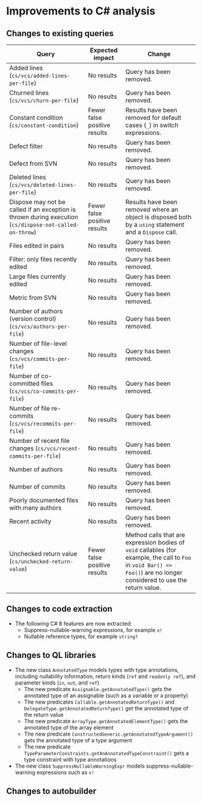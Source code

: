 # Improvements to C# analysis

## Changes to existing queries

| **Query**                    | **Expected impact**    | **Change**                        |
|------------------------------|------------------------|-----------------------------------|
| Added lines (`cs/vcs/added-lines-per-file`) | No results | Query has been removed. |
| Churned lines (`cs/vcs/churn-per-file`) | No results | Query has been removed. |
| Constant condition (`cs/constant-condition`) | Fewer false positive results | Results have been removed for default cases (`_`) in switch expressions. |
| Defect filter | No results | Query has been removed. |
| Defect from SVN | No results | Query has been removed. |
| Deleted lines (`cs/vcs/deleted-lines-per-file`) | No results | Query has been removed. |
| Dispose may not be called if an exception is thrown during execution (`cs/dispose-not-called-on-throw`) | Fewer false positive results | Results have been removed where an object is disposed both by a `using` statement and a `Dispose` call. |
| Files edited in pairs | No results | Query has been removed. |
| Filter: only files recently edited | No results | Query has been removed. |
| Large files currently edited | No results | Query has been removed. |
| Metric from SVN | No results | Query has been removed. |
| Number of authors (version control) (`cs/vcs/authors-per-file`) | No results | Query has been removed. |
| Number of file-level changes (`cs/vcs/commits-per-file`) | No results | Query has been removed. |
| Number of co-committed files (`cs/vcs/co-commits-per-file`) | No results | Query has been removed. |
| Number of file re-commits (`cs/vcs/recommits-per-file`) | No results | Query has been removed. |
| Number of recent file changes (`cs/vcs/recent-commits-per-file`) | No results | Query has been removed. |
| Number of authors | No results | Query has been removed. |
| Number of commits | No results | Query has been removed. |
| Poorly documented files with many authors | No results | Query has been removed. |
| Recent activity | No results | Query has been removed. |
| Unchecked return value (`cs/unchecked-return-value`) | Fewer false positive results | Method calls that are expression bodies of `void` callables (for example, the call to `Foo` in `void Bar() => Foo()`) are no longer considered to use the return value. |

## Changes to code extraction

* The following C# 8 features are now extracted:
  - Suppress-nullable-warning expressions, for example `x!`
  - Nullable reference types, for example `string?`

## Changes to QL libraries

* The new class `AnnotatedType` models types with type annotations, including nullability information, return kinds (`ref` and `readonly ref`), and parameter kinds (`in`, `out`, and `ref`)
  - The new predicate `Assignable.getAnnotatedType()` gets the annotated type of an assignable (such as a variable or a property)
  - The new predicates `Callable.getAnnotatedReturnType()` and `DelegateType.getAnnotatedReturnType()` get the annotated type of the return value
  - The new predicate `ArrayType.getAnnotatedElementType()` gets the annotated type of the array element
  - The new predicate `ConstructedGeneric.getAnnotatedTypeArgument()` gets the annotated type of a type argument
  - The new predicate `TypeParameterConstraints.getAnAnnotatedTypeConstraint()` gets a type constraint with type annotations
* The new class `SuppressNullableWarningExpr` models suppress-nullable-warning expressions such as `x!`

## Changes to autobuilder
